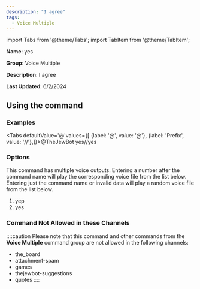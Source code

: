 ```yaml
---
description: "I agree"
tags:
  - Voice Multiple
---
```

import Tabs from '@theme/Tabs';
import TabItem from '@theme/TabItem';

**Name**: yes

**Group**: Voice Multiple

**Description**: I agree

**Last Updated**: 6/2/2024

## Using the command

### Examples
<Tabs defaultValue='@'values={[ {label: '@', value: '@'}, {label: 'Prefix', value: '//'},]}><TabItem value='@'>@TheJewBot yes</TabItem><TabItem value='//'>//yes</TabItem></Tabs>

### Options

This command has multiple voice outputs. Entering a number after the command name will play the corresponding voice file from the list below. Entering just the command name or invalid data will play a random voice file from the list below.

 1. yep
 1. yes

### Command Not Allowed in these Channels
::::caution Please note that this command and other commands from the **Voice Multiple** command group are not allowed in the following channels:
- the_board
- attachment-spam
- games
- thejewbot-suggestions
- quotes
::::